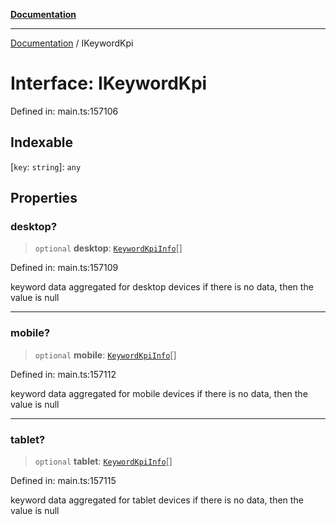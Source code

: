 [**Documentation**](../README.md)

***

[Documentation](../README.md) / IKeywordKpi

# Interface: IKeywordKpi

Defined in: main.ts:157106

## Indexable

\[`key`: `string`\]: `any`

## Properties

### desktop?

> `optional` **desktop**: [`KeywordKpiInfo`](../classes/KeywordKpiInfo.md)[]

Defined in: main.ts:157109

keyword data aggregated for desktop devices
if there is no data, then the value is null

***

### mobile?

> `optional` **mobile**: [`KeywordKpiInfo`](../classes/KeywordKpiInfo.md)[]

Defined in: main.ts:157112

keyword data aggregated for mobile devices
if there is no data, then the value is null

***

### tablet?

> `optional` **tablet**: [`KeywordKpiInfo`](../classes/KeywordKpiInfo.md)[]

Defined in: main.ts:157115

keyword data aggregated for tablet devices
if there is no data, then the value is null
